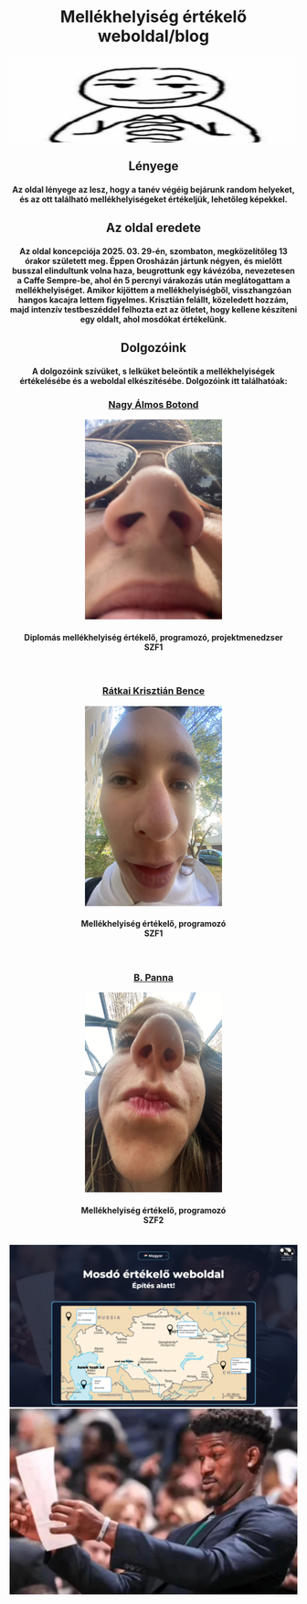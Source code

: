 <div align="center">
  <h1 center="align">Mellékhelyiség értékelő weboldal/blog</h1>
  <img src=/Tagok/skibidinator.jpg width="1050px" height="150px" border-radius="15px" align="center">
</div>
<div align="center">
  <h2>Lényege</h2>
  <h4>Az oldal lényege az lesz, hogy a tanév végéig bejárunk random helyeket, és az ott található mellékhelyiségeket értékeljük, lehetőleg képekkel.</h4>
</div>

<div align="center">
  <h2>Az oldal eredete</h2>

  <h4>Az oldal koncepciója 2025. 03. 29-én, szombaton, megközelítőleg 13 órakor született meg. Éppen Orosházán jártunk négyen, és mielőtt busszal elindultunk volna haza, beugrottunk egy kávézóba, nevezetesen a Caffe Sempre-be, ahol én 5 percnyi várakozás után meglátogattam a mellékhelyiséget. Amikor kijöttem a mellékhelyiségből, visszhangzóan hangos kacajra lettem figyelmes. Krisztián felállt, közeledett hozzám, majd intenzív testbeszéddel felhozta ezt az ötletet, hogy kellene készíteni egy oldalt, ahol mosdókat értékelünk.</h4>
</div>

<div align="center">
<h2>Dolgozóink</h2>
<h4>A dolgozóink szívüket, s lelküket beleöntik a mellékhelyiségek értékelésébe és a weboldal elkészítésébe. Dolgozóink itt találhatóak:</h4>
<div id="tagok-botond" align="center">
  <h3 align="center"><a href="https://github.com/fluffyastro">Nagy Álmos Botond</a></h3>
  <img src=/Tagok/tagok_botond.jpg width="240px" height="350px" border-radius="15px">
  <h4 align="center">Diplomás mellékhelyiség értékelő, programozó, projektmenedzser<br>SZF1</h4><br>
</div>
<div id="tagok-krisz" align="center">
  <h3><a href="https://github.com/artife10">Rátkai Krisztián Bence</a></h3>
  <img src=/Tagok/tagok_krisz.JPG width="240px" height="350px" border-radius="15px">
  <h4>Mellékhelyiség értékelő, programozó<br>SZF1</h4><br>
</div>
<div id="tagok-panna" align="center">
  <h3><a href="https://github.com/pliixyx">B. Panna</a></h3>
  <img src=/Tagok/tagok_panna.jpeg width="240px" height="350px" border-radius="15px">
  <h4>Mellékhelyiség értékelő, programozó<br>SZF2</h4><br>
</div>
</div>
<img src=figma_terv.png border-radius="15px">
<div align="center">
  <img src=confused.jpg border-radius="15px" align="center">
</div>
